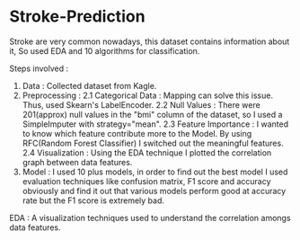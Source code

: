 # Stroke-Prediction
Stroke are very common nowadays, this dataset contains information about it, So used EDA and 10 algorithms for classification.

Steps involved :

1. Data : Collected dataset from Kagle.
2. Preprocessing : 
    2.1 Categorical Data : Mapping can solve this issue. Thus, used Skearn's LabelEncoder.
    2.2 Null Values : There were 201(approx) null values in the "bmi" column of the dataset, so I used a SimpleImputer with strategy="mean".
    2.3 Feature Importance : I wanted to know which feature contribute more to the Model. By using RFC(Random Forest Classifier) I switched out the meaningful features.
    2.4 Visualization : Using the EDA technique I plotted the correlation graph between data features.
 3. Model : I used 10 plus models, in order to find out the best model I used evaluation techniques like confusion matrix, F1 score and accuracy obviously and find it out that various models perform good at accuracy rate but the F1 score is extremely bad.

EDA : A visualization techniques used to understand the correlation amongs data features.
